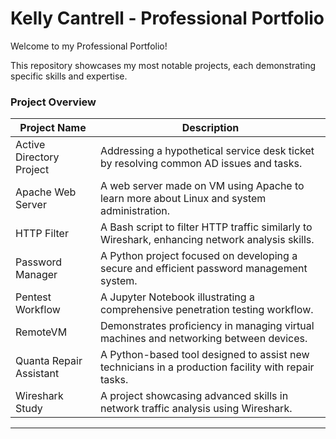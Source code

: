 # Kelly Cantrell - Professional Portfolio
Welcome to my Professional Portfolio! 

This repository showcases my most notable projects, each demonstrating specific skills and expertise.

### Project Overview

| Project Name | Description |
|-----------|-------------|
| Active Directory Project  | Addressing a hypothetical service desk ticket by resolving common AD issues and tasks.   |
| Apache Web Server  | A web server made on VM using Apache to learn more about Linux and system administration.  |
| HTTP Filter  | A Bash script to filter HTTP traffic similarly to Wireshark, enhancing network analysis skills.  |
| Password Manager  | A Python project focused on developing a secure and efficient password management system.   |
| Pentest Workflow  | A Jupyter Notebook illustrating a comprehensive penetration testing workflow.  |
| RemoteVM  | Demonstrates proficiency in managing virtual machines and networking between devices.  |
| Quanta Repair Assistant   | A Python-based tool designed to assist new technicians in a production facility with repair tasks.   |
| Wireshark Study  | A project showcasing advanced skills in network traffic analysis using Wireshark. |

---

